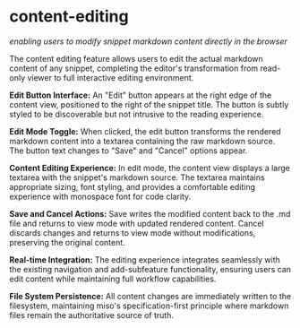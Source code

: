 # content-editing
*enabling users to modify snippet markdown content directly in the browser*

The content editing feature allows users to edit the actual markdown content of any snippet, completing the editor's transformation from read-only viewer to full interactive editing environment.

**Edit Button Interface:**
An "Edit" button appears at the right edge of the content view, positioned to the right of the snippet title. The button is subtly styled to be discoverable but not intrusive to the reading experience.

**Edit Mode Toggle:**
When clicked, the edit button transforms the rendered markdown content into a textarea containing the raw markdown source. The button text changes to "Save" and "Cancel" options appear.

**Content Editing Experience:**
In edit mode, the content view displays a large textarea with the snippet's markdown source. The textarea maintains appropriate sizing, font styling, and provides a comfortable editing experience with monospace font for code clarity.

**Save and Cancel Actions:**
Save writes the modified content back to the .md file and returns to view mode with updated rendered content. Cancel discards changes and returns to view mode without modifications, preserving the original content.

**Real-time Integration:**
The editing experience integrates seamlessly with the existing navigation and add-subfeature functionality, ensuring users can edit content while maintaining full workflow capabilities.

**File System Persistence:**
All content changes are immediately written to the filesystem, maintaining miso's specification-first principle where markdown files remain the authoritative source of truth.